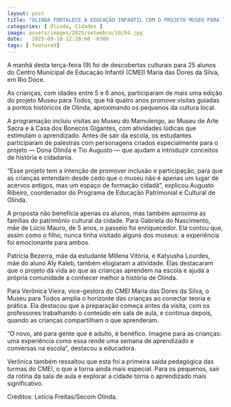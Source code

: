 ```yaml
---
layout: post
title: "OLINDA FORTALECE A EDUCAÇÃO INFANTIL COM O PROJETO MUSEU PARA TODOS"
categories: [ Olinda, Cidades ]
image: assets/images/2025/setembro/10/04.jpg
date:   2025-09-10 12:20:00 -0300
tags: [ featured]
---
```

A manhã desta terça-feira (9) foi de descobertas culturais para 25 alunos do Centro Municipal de Educação Infantil (CMEI) Maria das Dores da Silva, em Rio Doce. 

As crianças, com idades entre 5 e 6 anos, participaram de mais uma edição do projeto Museu para Todos, que há quatro anos promove visitas guiadas a pontos históricos de Olinda, aproximando os pequenos da cultura local.

A programação incluiu visitas ao Museu do Mamulengo, ao Museu de Arte Sacra e à Casa dos Bonecos Gigantes, com atividades lúdicas que estimulam o aprendizado. Antes de sair da escola, os estudantes participaram de palestras com personagens criados especialmente para o projeto — Dona Olinda e Tio Augusto — que ajudam a introduzir conceitos de história e cidadania.

“Esse projeto tem a intenção de promover inclusão e participação, para que as crianças entendam desde cedo que o museu não é apenas um lugar de acervos antigos, mas um espaço de formação cidadã”, explicou Augusto Ribeiro, coordenador do Programa de Educação Patrimonial e Cultural de Olinda.

A proposta não beneficia apenas os alunos, mas também aproxima as famílias do patrimônio cultural da cidade. Para Gabriela do Nascimento, mãe de Lúcio Mauro, de 5 anos, o passeio foi enriquecedor. Ela contou que, assim como o filho, nunca tinha visitado alguns dos museus: a experiência foi emocionante para ambos.

Patrícia Bezerra, mãe da estudante Millena Vitória, e Katyusha Lourdes, mãe do aluno Aly Kaleb, também elogiaram a atividade. Elas destacaram que o projeto dá vida ao que as crianças aprendem na escola e ajuda a própria comunidade a conhecer melhor a história de Olinda.

Para Verônica Vieira, vice-gestora do CMEI Maria das Dores da Silva, o Museu para Todos amplia o horizonte das crianças ao conectar teoria e prática. Ela destacou que a preparação começa antes da visita, com os professores trabalhando o conteúdo em sala de aula, e continua depois, quando as crianças compartilham o que aprenderam.

“O novo, até para gente que é adulto, é benéfico. Imagine para as crianças: uma experiência como essa rende uma semana de aprendizado e conversas na escola”, destacou a educadora.

Verônica também ressaltou que esta foi a primeira saída pedagógica das turmas do CMEI, o que a torna ainda mais especial. Para os pequenos, sair da rotina da sala de aula e explorar a cidade torna o aprendizado mais significativo.

Créditos: Letícia Freitas/Secom Olinda.